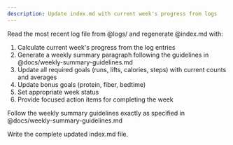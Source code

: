```yaml
---
description: Update index.md with current week's progress from logs
---
```


Read the most recent log file from @logs/ and regenerate @index.md with:

1. Calculate current week's progress from the log entries
2. Generate a weekly summary paragraph following the guidelines in @docs/weekly-summary-guidelines.md
3. Update all required goals (runs, lifts, calories, steps) with current counts and averages
4. Update bonus goals (protein, fiber, bedtime)
5. Set appropriate week status
6. Provide focused action items for completing the week

Follow the weekly summary guidelines exactly as specified in @docs/weekly-summary-guidelines.md

Write the complete updated index.md file.